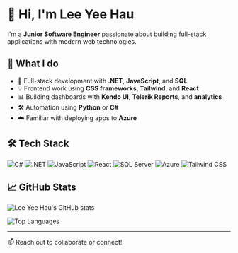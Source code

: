 # 👋 Hi, I'm Lee Yee Hau

I'm a **Junior Software Engineer** passionate about building full-stack applications with modern web technologies.

## 💼 What I do

- 🧠 Full-stack development with **.NET**, **JavaScript**, and **SQL**
- 💡 Frontend work using **CSS frameworks**, **Tailwind**, and **React**
- 📊 Building dashboards with **Kendo UI**, **Telerik Reports**, and **analytics**
- 🛠️ Automation using **Python** or **C#**
- ☁️ Familiar with deploying apps to **Azure**

## 🛠️ Tech Stack

![C#](https://img.shields.io/badge/-CSharp-239120?style=flat&logo=csharp&logoColor=white)
![.NET](https://img.shields.io/badge/-.NET-512BD4?style=flat&logo=dotnet&logoColor=white)
![JavaScript](https://img.shields.io/badge/-JavaScript-F7DF1E?style=flat&logo=javascript&logoColor=black)
![React](https://img.shields.io/badge/-React-61DAFB?style=flat&logo=react&logoColor=black)
![SQL Server](https://img.shields.io/badge/-SQL%20Server-CC2927?style=flat&logo=microsoftsqlserver&logoColor=white)
![Azure](https://img.shields.io/badge/-Azure-0078D4?style=flat&logo=azure-devops&logoColor=white)
![Tailwind CSS](https://img.shields.io/badge/-Tailwind-38B2AC?style=flat&logo=tailwind-css&logoColor=white)

## 📈 GitHub Stats

![Lee Yee Hau's GitHub stats](https://github-readme-stats.vercel.app/api?username=yhau739&show_icons=true&theme=default&hide_rank=true)

![Top Languages](https://github-readme-stats.vercel.app/api/top-langs/?username=yhau739&size_weight=0.5&count_weight=0.5)

---

📫 Reach out to collaborate or connect!

